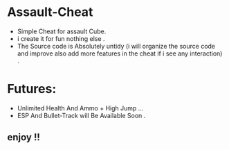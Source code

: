 # Assault-Cheat

* Simple Cheat for assault Cube.
* i create it for fun nothing else .
* The Source code is Absolutely untidy (i will  organize the source code  and improve also add more features in the cheat if i see any interaction)  .

# Futures:
* Unlimited Health  And  Ammo + High Jump ...
* ESP And Bullet-Track will Be Available Soon  .

##  enjoy !!

